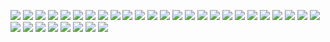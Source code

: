 ![](67560919_2081851788790240_3653943543036116992_n.jpg)
![](67597601_2361480110603483_3945500568927076352_n.jpg)
![](67626888_495702881221415_5444263946993270784_n.jpg)
![](67683195_482378955668077_9052460062487871488_n.jpg)
![](67688462_691305664678749_4228586673769807872_n.jpg)
![](67702551_436679490522757_6519958271715966976_n.jpg)
![](67718997_972106446454212_2630875817663528960_n.jpg)
![](67719846_462775151229567_6046497118707777536_n.jpg)
![](67731041_486545625478767_6605170384213901312_n.jpg)
![](67757999_938492759818153_5581208373635842048_n.jpg)
![](67761612_713559382447647_8445051227548418048_n.jpg)
![](67764153_624908798031723_2303709733317509120_n.jpg)
![](67772569_503734367102585_8039906202307526656_n.jpg)
![](67783533_365360601056635_3916442246131482624_n.jpg)
![](67784321_512070616230917_3561048283801452544_n.jpg)
![](67816236_472857039973729_716378413006323712_n.jpg)
![](67879756_717213052056789_6839457994057449472_n.jpg)
![](67880839_498875664274155_390863266844246016_n.jpg)
![](67892662_390269808291565_4741924433457840128_n.jpg)
![](67901373_634673780352266_3231243813930401792_n.jpg)
![](67916343_2343488242536092_3093919153833115648_n.jpg)
![](67916810_438344053431080_6070855089424171008_n.jpg)
![](67920766_892169704499885_4382013200619536384_n.jpg)
![](67942066_1137868589731649_7596112982573056000_n.jpg)
![](67953325_684333082082874_1080467261749198848_n.jpg)
![](68378624_2580352312008788_6371414989537804288_n.jpg)
![](68445844_3154365177908675_9133753378105458688_n.jpg)
![](68539747_1075591995947935_2270633782149120000_n.jpg)
![](68580691_2387976561421020_3099216420467113984_n.jpg)
![](68687335_649967312151896_1922256430581153792_n.jpg)
![](68688199_2334714100104008_1825529334668984320_n.jpg)
![](68700451_362831917983582_3573019727749971968_n.jpg)
![](68755743_360799837931077_3738173787355480064_n.jpg)
